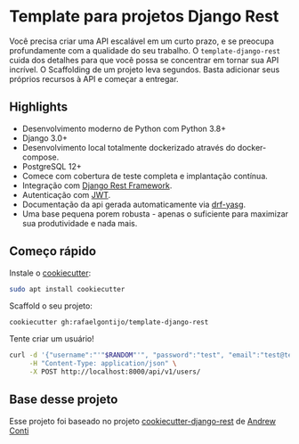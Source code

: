 # Template para projetos Django Rest

Você precisa criar uma API escalável em um curto prazo, e se preocupa profundamente com a qualidade do seu trabalho.
O `template-django-rest` cuida dos detalhes para que você possa se concentrar em tornar sua API incrível.
O Scaffolding de um projeto leva segundos. Basta adicionar seus próprios recursos à API e começar a entregar.

## Highlights
- Desenvolvimento moderno de Python com Python 3.8+
- Django 3.0+
- Desenvolvimento local totalmente dockerizado através do docker-compose.
- PostgreSQL 12+
- Comece com cobertura de teste completa e implantação contínua.
- Integração com [Django Rest Framework](http://www.django-rest-framework.org/).
- Autenticação com [JWT](https://jwt.io/).
- Documentação da api gerada automaticamente via [drf-yasg](https://github.com/axnsan12/drf-yasg).
- Uma base pequena porem robusta - apenas o suficiente para maximizar sua produtividade e nada mais.

## Começo rápido

Instale o [cookiecutter](https://github.com/audreyr/cookiecutter):

```bash
sudo apt install cookiecutter
```

Scaffold o seu projeto:
```
cookiecutter gh:rafaelgontijo/template-django-rest
```

Tente criar um usuário!

```bash
curl -d '{"username":"'"$RANDOM"'", "password":"test", "email":"test@test.com", "first_name":"test", "last_name":"user"}' \
     -H "Content-Type: application/json" \
     -X POST http://localhost:8000/api/v1/users/
```

## Base desse projeto

Esse projeto foi baseado no projeto [cookiecutter-django-rest](https://github.com/agconti/cookiecutter-django-rest) de [Andrew Conti](https://github.com/agconti)
